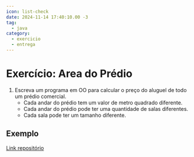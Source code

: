 ```yaml
---
icon: list-check
date: 2024-11-14 17:40:10.00 -3
tag:
  - java
category:
  - exercicio
  - entrega
---
```


# Exercício: Area do Prédio


1. Escreva um programa em OO para calcular o preço do aluguel de todo um prédio comercial. 
    - Cada andar do prédio tem um valor de metro quadrado diferente. 
    - Cada andar do prédio pode ter uma quantidade de salas diferentes.
    - Cada sala pode ter um tamanho diferente.

## Exemplo

[Link repositório](https://github.com/20242-ifba-saj-ads-poo/javafx-predio)
